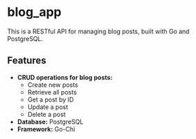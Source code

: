 # blog_app

This is a RESTful API for managing blog posts, built with Go and PostgreSQL.

## Features

* **CRUD operations for blog posts:** 
  * Create new posts
  * Retrieve all posts
  * Get a post by ID
  * Update a post
  * Delete a post 
* **Database:** PostgreSQL
* **Framework:** Go-Chi
